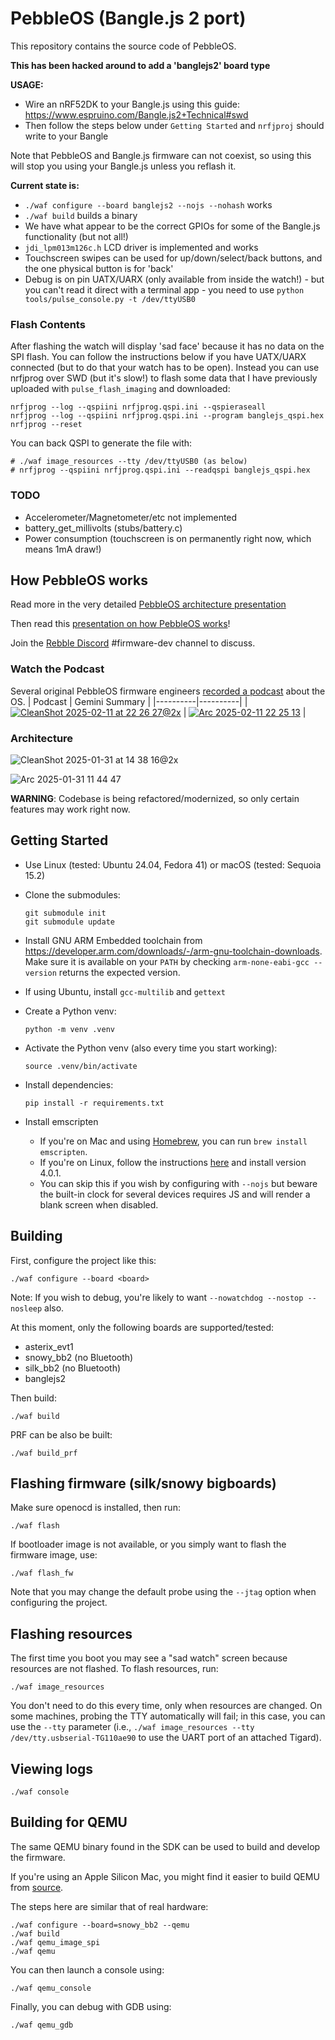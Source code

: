 # PebbleOS (Bangle.js 2 port)

This repository contains the source code of PebbleOS.

**This has been hacked around to add a 'banglejs2' board type**

**USAGE:**

* Wire an nRF52DK to your Bangle.js using this guide: https://www.espruino.com/Bangle.js2+Technical#swd
* Then follow the steps below under `Getting Started` and `nrfjproj` should write to your Bangle

Note that PebbleOS and Bangle.js firmware can not coexist, so using this will stop you using your Bangle.js unless you reflash it.

**Current state is:**

* `./waf configure --board banglejs2 --nojs --nohash` works
* `./waf build` builds a binary
* We have what appear to be the correct GPIOs for some of the Bangle.js functionality (but not all!)
* `jdi_lpm013m126c.h` LCD driver is implemented and works
* Touchscreen swipes can be used for up/down/select/back buttons, and the one physical button is for 'back'
* Debug is on pin UATX/UARX (only available from inside the watch!) - but you can't read it direct with a terminal app - you need to use `python tools/pulse_console.py -t /dev/ttyUSB0`

### Flash Contents

After flashing the watch will display 'sad face' because it has no data on the SPI flash. You can follow the instructions
below if you have UATX/UARX connected (but to do that your watch has to be open). Instead you can use nrfjprog over SWD (but it's slow!)
to flash some data that I have previously uploaded with `pulse_flash_imaging` and downloaded:

```
nrfjprog --log --qspiini nrfjprog.qspi.ini --qspieraseall
nrfjprog --log --qspiini nrfjprog.qspi.ini --program banglejs_qspi.hex
nrfjprog --reset
```

You can back QSPI to generate the file with:

```
# ./waf image_resources --tty /dev/ttyUSB0 (as below)
# nrfjprog --qspiini nrfjprog.qspi.ini --readqspi banglejs_qspi.hex
```

### TODO

* Accelerometer/Magnetometer/etc not implemented
* battery_get_millivolts (stubs/battery.c)
* Power consumption (touchscreen is on permanently right now, which means 1mA draw!)

## How PebbleOS works

Read more in the very detailed [PebbleOS architecture presentation](https://docs.google.com/presentation/d/1wfyBRwbrv5YtSnvNRnEPz5tRx9y7VGcFsuHbi1X-D7I/edit?usp=sharing)

Then read this [presentation on how PebbleOS works](https://docs.google.com/presentation/d/1M--yoEJBO-uckvY5CTFfHT4srw6RCj9RTGT57RcogX8/edit?usp=sharing)!

Join the [Rebble Discord](https://discordapp.com/invite/aRUAYFN) #firmware-dev channel to discuss.

### Watch the Podcast

Several original PebbleOS firmware engineers [recorded a podcast](https://www.youtube.com/watch?v=dk5wsNN8abo) about the OS.
| Podcast | Gemini Summary |
|----------|----------|
| [![CleanShot 2025-02-11 at 22 26 27@2x](https://github.com/user-attachments/assets/9c55aefa-06f5-4a58-bf4f-fa40e1bd45bd)](https://www.youtube.com/watch?v=dk5wsNN8abo) | [![Arc 2025-02-11 22 25 13](https://github.com/user-attachments/assets/ee5361b3-a89c-450e-97a5-f10796c1fba5)](https://g.co/gemini/share/03350ab7b4e6) |

### Architecture

![CleanShot 2025-01-31 at 14 38 16@2x](https://github.com/user-attachments/assets/23d13a36-55e6-4e3a-87ab-4fb1fd1fca5a)

![Arc 2025-01-31 11 44 47](https://github.com/user-attachments/assets/804bc6b9-47c1-4af5-b698-6078aca467ee)

**WARNING**: Codebase is being refactored/modernized, so only certain features
may work right now.

## Getting Started

- Use Linux (tested: Ubuntu 24.04, Fedora 41) or macOS (tested: Sequoia 15.2)
- Clone the submodules:
  ```shell
  git submodule init
  git submodule update
  ```
- Install GNU ARM Embedded toolchain from
  https://developer.arm.com/downloads/-/arm-gnu-toolchain-downloads. Make
  sure it is available on your `PATH` by checking `arm-none-eabi-gcc --version`
  returns the expected version.
- If using Ubuntu, install `gcc-multilib` and `gettext`
- Create a Python venv:

  ```shell
  python -m venv .venv
  ```

- Activate the Python venv (also every time you start working):
  ```shell
  source .venv/bin/activate
  ```
- Install dependencies:
  ```shell
  pip install -r requirements.txt
  ```
- Install emscripten
  - If you're on Mac and using [Homebrew](https://brew.sh), you can run `brew install emscripten`.
  - If you're on Linux, follow the instructions [here](https://github.com/emscripten-core/emsdk) and install version 4.0.1.
  - You can skip this if you wish by configuring with `--nojs` but beware the built-in clock for several devices requires JS and will render a blank screen when disabled.

## Building

First, configure the project like this:

```shell
./waf configure --board <board>
```

Note: If you wish to debug, you're likely to want `--nowatchdog --nostop --nosleep` also.

At this moment, only the following boards are supported/tested:

- asterix_evt1
- snowy_bb2 (no Bluetooth)
- silk_bb2 (no Bluetooth)
- banglejs2

Then build:

```shell
./waf build
```

PRF can be also be built:

```shell
./waf build_prf
```

## Flashing firmware (silk/snowy bigboards)

Make sure openocd is installed, then run:

```shell
./waf flash
```

If bootloader image is not available, or you simply want to flash the firmware
image, use:

```shell
./waf flash_fw
```

Note that you may change the default probe using the `--jtag` option when
configuring the project.

## Flashing resources

The first time you boot you may see a "sad watch" screen because resources are not
flashed. To flash resources, run:

```shell
./waf image_resources
```

You don't need to do this every time, only when resources are changed.  On
some machines, probing the TTY automatically will fail; in this case, you
can use the `--tty` parameter (i.e., `./waf image_resources --tty
/dev/tty.usbserial-TG110ae90` to use the UART port of an attached Tigard).

## Viewing logs

```shell
./waf console
```

## Building for QEMU

The same QEMU binary found in the SDK can be used to build and develop the firmware.

If you're using an Apple Silicon Mac, you might find it easier to build QEMU from [source](https://github.com/pebble-dev/qemu).

The steps here are similar that of real hardware:

```shell
./waf configure --board=snowy_bb2 --qemu
./waf build
./waf qemu_image_spi
./waf qemu
```

You can then launch a console using:

```shell
./waf qemu_console
```

Finally, you can debug with GDB using:

```shell
./waf qemu_gdb
```
